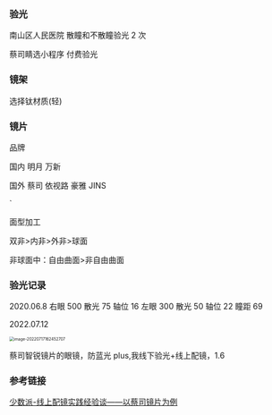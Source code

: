 ### 验光

南山区人民医院 散瞳和不散瞳验光 2 次

蔡司睛选小程序 付费验光

### 镜架

选择钛材质(轻)

### 镜片

品牌

国内 明月 万新

国外 蔡司 依视路 豪雅 JINS

`

面型加工

双非>内非>外非>球面

非球面中：自由曲面>非自由曲面

### 验光记录

2020.06.8 右眼 500 散光 75 轴位 16 左眼 300 散光 50 轴位 22 瞳距 69

2022.07.12

<img src="http://image.zhuyuanzheng.top/image-20220717162452707.png" alt="image-20220717162452707" style="zoom:50%;" />

蔡司智锐镜片的眼镜，防蓝光 plus,我线下验光+线上配镜，1.6

### 参考链接

[少数派-线上配镜实践经验谈——以蔡司镜片为例](https://sspai.com/post/68035)
